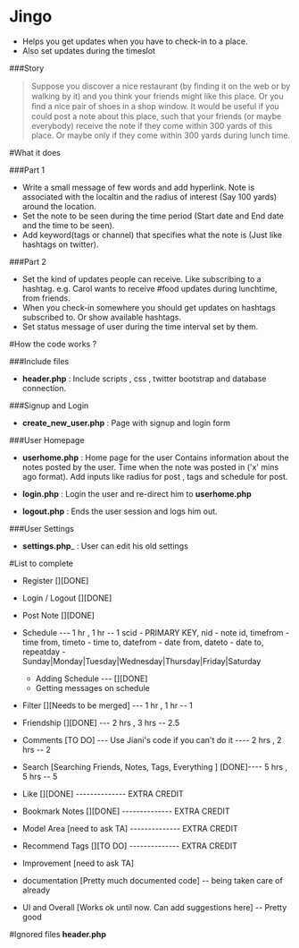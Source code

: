 # Jingo

+ Helps you get updates when you have to check-in to a place. 
+ Also set updates during the timeslot


###Story

> Suppose you discover a nice restaurant (by ﬁnding it on the web or by walking by it) and you think your friends might like this place. Or you ﬁnd a nice pair of shoes in a shop window. It would be useful if you could post a note about this place, such that your friends (or maybe everybody) receive the note if they come within 300 yards of this place. Or maybe only if they come within 300 yards during lunch time.

#What it does


###Part 1

+ Write a small message of few words and add hyperlink.
 Note is associated with the localtin and the radius of interest (Say 100 yards) around the location.
+ Set the note to be seen during the time period (Start date and End date and the time to be seen).
+ Add keyword(tags or channel) that specifies what the note is (Just like hashtags on twitter).


###Part 2
+ Set the kind of updates people can receive. Like subscribing to a hashtag.
  e.g. Carol wants to receive #food updates during lunchtime, from friends.
+ When you check-in somewhere you should get updates on hashtags subscribed to. Or show available hashtags.
+ Set status message of user during the time interval set by them.


#How the code works ?

###Include files

+ __header.php__ : Include scripts , css , twitter bootstrap and database connection.

###Signup and Login

+ __create_new_user.php__ : Page with signup and login form

###User Homepage

+ __userhome.php__ : Home page for the user
Contains information about the notes posted by the user.
Time when the note was posted in ('x' mins ago format).
Add inputs like radius for post , tags and schedule for post.

+ __login.php__ : Login the user and re-direct him to __userhome.php__
+ __logout.php__ : Ends the user session and logs him out.

###User Settings

+ __settings.php___ : User can edit his old settings


#List to complete 
+ Register  [][DONE]
+ Login / Logout  [][DONE]
+ Post Note [][DONE]

+ Schedule --- 1 hr , 1 hr  -- 1
	scid - PRIMARY KEY,
	nid - note id,
	timefrom - time from,
	timeto - time to,
	datefrom - date from,
	dateto - date to,
	repeatday - Sunday|Monday|Tuesday|Wednesday|Thursday|Friday|Saturday
	+ Adding Schedule --- [][DONE]
	+ Getting messages on schedule

+ Filter [][Needs to be merged] --- 1 hr , 1 hr -- 1

+ Friendship [][DONE] --- 2 hrs , 3 hrs -- 2.5

+ Comments [TO DO] --- Use Jiani's code if you can't do it ---- 2 hrs , 2 hrs -- 2
+ Search [Searching Friends, Notes, Tags, Everything ] [DONE]---- 5 hrs , 5 hrs -- 5

+ Like [][DONE]  -------------- EXTRA CREDIT
+ Bookmark Notes [][DONE]  -------------- EXTRA CREDIT
+ Model Area [need to ask TA]  -------------- EXTRA CREDIT
+ Recommend Tags [][TO DO]  -------------- EXTRA CREDIT

+ Improvement [need to ask TA]
+ documentation [Pretty much documented code] -- being taken care of already
+ UI and Overall [Works ok until now. Can add suggestions here] -- Pretty good

#Ignored files
__header.php__
